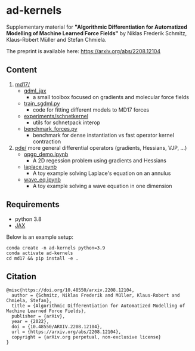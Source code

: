 # ad-kernels
Supplementary material for **"Algorithmic Differentiation for Automatized Modelling of Machine Learned Force Fields"** by Niklas Frederik Schmitz, Klaus-Robert Müller and Stefan Chmiela.

The preprint is available here: https://arxiv.org/abs/2208.12104

## Content

1. [md17/](md17/)
    - [gdml_jax](md17/gdml_jax/)    
      - a small toolbox focused on gradients and molecular force fields
    - [train_sgdml.py](md17/experiments/train_sgdml.py)
      - code for fitting different models to MD17 forces
    - [experiments/schnetkernel](md17/experiments/schnetkernel/)
      - utils for schnetpack interop
    - [benchmark_forces.py](md17/experiments/md17_benchmark_forces.py)
      - benchmark for dense instantiation vs fast operator kernel contraction
2. [pde/](pde/) more general differential operators (gradients, Hessians, VJP, ...)
   - [opgp_demo.ipynb](pde/opgp_demo.ipynb) 
     - A 2D regession problem using gradients and Hessians
   - [laplace.ipynb](pde/laplace.ipynb) 
     - A toy example solving Laplace's equation on an annulus
   - [wave_eq.ipynb](pde/wave_eq.ipynb)
     - A toy example solving a wave equation in one dimension


## Requirements

- python 3.8
- [JAX](https://github.com/google/jax#installation)

Below is an example setup:

```
conda create -n ad-kernels python=3.9
conda activate ad-kernels
cd md17 && pip install -e .
```

## Citation

```
@misc{https://doi.org/10.48550/arxiv.2208.12104,
  author = {Schmitz, Niklas Frederik and Müller, Klaus-Robert and Chmiela, Stefan},
  title = {Algorithmic Differentiation for Automatized Modelling of Machine Learned Force Fields},
  publisher = {arXiv},
  year = {2022},
  doi = {10.48550/ARXIV.2208.12104},
  url = {https://arxiv.org/abs/2208.12104},
  copyright = {arXiv.org perpetual, non-exclusive license}
}

```
